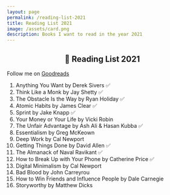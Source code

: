 ```yaml
---	
layout: page
permalink: /reading-list-2021
title: Reading List 2021
image: /assets/card.png
description: Books I want to read in the year 2021
---
```

<h2 style="text-align:center;" >📗 Reading List 2021</h2>
<p class="text-center" >Follow me on <a href="https://www.goodreads.com/vyshnav">Goodreads</a></p>

1. Anything You Want by Derek Sivers ✅
2. Think Like a Monk by Jay Shetty ✅
3. The Obstacle Is the Way by Ryan Holiday ✅
4. Atomic Habits by James Clear ✅
5. Sprint by Jake Knapp ✅
6. Your Money or Your Life by Vicki Robin
7. The Unfair Advantage by Ash Ali & Hasan Kubba ✅
8. Essentialism by Greg McKeown
9. Deep Work by Cal Newport
10. Getting Things Done by David Allen ✅
11. The Almanack of Naval Ravikant ✅
12. How to Break Up with Your Phone by Catherine Price ✅
13. Digital Minimalism by Cal Newport
14. Bad Blood by John Carreyrou
15. How to Win Friends and Influence People by Dale Carnegie
16. Storyworthy by Matthew Dicks